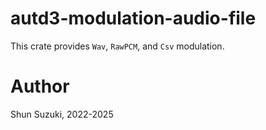 # autd3-modulation-audio-file

This crate provides `Wav`, `RawPCM`, and `Csv` modulation.

# Author

Shun Suzuki, 2022-2025
